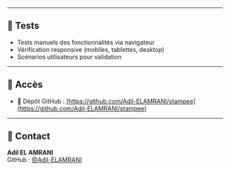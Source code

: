 
---

## 🧪 Tests

- Tests manuels des fonctionnalités via navigateur
- Vérification responsive (mobiles, tablettes, desktop)
- Scénarios utilisateurs pour validation

---

## 📍 Accès

- 🔗 Dépôt GitHub : [https://github.com/Adil-ELAMRANI/stampee](https://github.com/Adil-ELAMRANI/stampee)

---

## 🙋 Contact  
**Adil EL AMRANI**    
GitHub : [@Adil-ELAMRANI](https://github.com/Adil-ELAMRANI)


